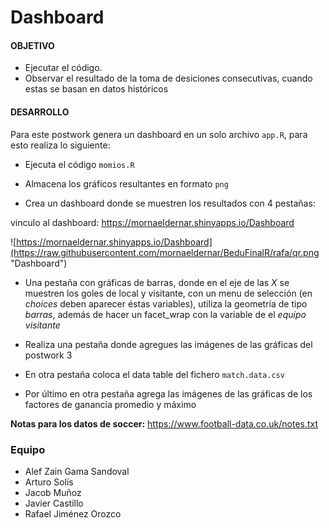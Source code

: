 
# Dashboard 

#### OBJETIVO

- Ejecutar el código. 
- Observar el resultado de la toma de desiciones consecutivas, cuando estas se basan en datos históricos 

#### DESARROLLO

Para este postwork genera un dashboard en un solo archivo `app.R`, para esto realiza lo siguiente: 

- Ejecuta el código `momios.R` 

- Almacena los gráficos resultantes en formato `png` 

- Crea un dashboard donde se muestren los resultados con 4 pestañas:

vinculo al dashboard: https://mornaeldernar.shinyapps.io/Dashboard

![https://mornaeldernar.shinyapps.io/Dashboard](https://raw.githubusercontent.com/mornaeldernar/BeduFinalR/rafa/qr.png "Dashboard")
   
- Una pestaña con gráficas de barras, donde en el eje de las _X_ se muestren los goles de local y visitante, con un menu de selección (en _choices_ deben aparecer éstas variables), utiliza la geometría de tipo _barras_, además de hacer un facet_wrap con la variable de el _equipo visitante_
   
- Realiza una pestaña donde agregues las imágenes de las gráficas del postwork 3
    
- En otra pestaña coloca el data table del fichero `match.data.csv` 
    
- Por último en otra pestaña agrega las imágenes de las gráficas de los factores de ganancia promedio y máximo

__Notas para los datos de soccer:__ https://www.football-data.co.uk/notes.txt

### Equipo
   - Alef Zain Gama Sandoval
   - Arturo Solís
   - Jacob Muñoz
   - Javier Castillo
   - Rafael Jiménez Orozco
   



